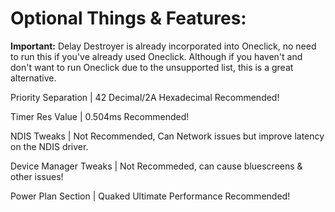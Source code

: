 # Optional Things & Features:

**Important:**
Delay Destroyer is already incorporated into Oneclick, no need to run this if you've already used Oneclick. Although if you haven't and don't want to run Oneclick due to the unsupported list, this is a great alternative.

Priority Separation | 42 Decimal/2A Hexadecimal Recommended!

Timer Res Value | 0.504ms Recommended!

NDIS Tweaks | Not Recommended, Can Network issues but improve latency on the NDIS driver.

Device Manager Tweaks | Not Recommeded, can cause bluescreens & other issues!

Power Plan Section | Quaked Ultimate Performance Recommended!
